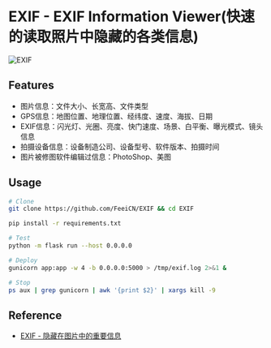 # EXIF - EXIF Information Viewer(快速的读取照片中隐藏的各类信息)

![EXIF](http://feei.cn/images/exif_03.jpg)

## Features
- 图片信息：文件大小、长宽高、文件类型
- GPS信息：地图位置、地理位置、经纬度、速度、海拔、日期
- EXIF信息：闪光灯、光圈、亮度、快门速度、场景、白平衡、曝光模式、镜头信息
- 拍摄设备信息：设备制造公司、设备型号、软件版本、拍摄时间
- 图片被修图软件编辑过信息：PhotoShop、美图

## Usage

```bash
# Clone
git clone https://github.com/FeeiCN/EXIF && cd EXIF

pip install -r requirements.txt

# Test
python -m flask run --host 0.0.0.0

# Deploy
gunicorn app:app -w 4 -b 0.0.0.0:5000 > /tmp/exif.log 2>&1 &

# Stop
ps aux | grep gunicorn | awk '{print $2}' | xargs kill -9
```

## Reference

- [EXIF - 隐藏在图片中的重要信息](http://feei.cn/exif)